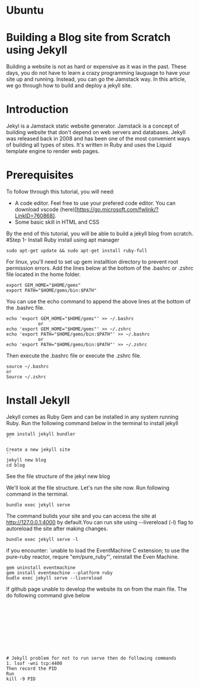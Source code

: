 # Ubuntu
# Building a Blog site from Scratch using Jekyll
Building a website is not as hard or expensive as it was in the past. These days, you do not have to learn a crazy programming lauguage to have your site up and running.
Instead, you can go the Jamstack way. In this article, we go through how to build and deploy a jekyll site.

# Introduction
Jekyl is a Jamstack static website generator. Jamstack is a concept of building website that don't depend on web servers and databases.
Jekyll was released back in 2008 and has been one of the most convenient ways of building all types of sites. It's written in Ruby and uses the Liquid template engine to render web pages.

# Prerequisites
To follow through this tutorial, you will need:
+ A code editor. Feel free to use your prefered code editor. You can download vscode (here)[https://go.microsoft.com/fwlink/?LinkID=760868].
+ Some basic skill in HTML and CSS

By the end of this tutorial, you will be able to build a jekyll blog from scratch.
#Step 1- Install Ruby
install using apt manager
```
sudo apt-get update && sudo apt-get install ruby-full
```
For linux, you'll need to set up gem installtion directory to prevent root permission errors. Add the lines below at the bottom of the .bashrc or .zshrc file located in the home folder.
```
export GEM_HOME="$HOME/gems"
export PATH="$HOME/gems/bin:$PATH"
```
You can use the echo command to append the above lines at the bottom of the .bashrc file.
```
echo 'export GEM_HOME="$HOME/gems"' >> ~/.bashrc
 			or
echo 'export GEM_HOME="$HOME/gems"' >> ~/.zshrc
echo 'export PATH="$HOME/gems/bin:$PATH"' >> ~/.bashrc
			or
echo 'export PATH="$HOME/gems/bin:$PATH"' >> ~/.zshrc 
```
Then execute the .bashrc file
or 
execute the .zshrc file.
```
source ~/.bashrc
or
Source ~/.zshrc
```
# Install Jekyll
Jekyll comes as Ruby Gem and can be installed in any system running Ruby. Run the following command below in the terminal to install jekyll
```
gem install jekyll bundler
``

Create a new jekyll site
`` 
jekyll new blog
cd blog
```
See the file structure of the jekyl new blog

We'll look at the file structure. Let's run the site now. Run following command in the terminal.
```
bundle exec jekyll serve
```
The command bulids your site and you can access the site at http://127.0.0.1:4000 by default.You can run site using --livereload (-l) flag to autoreload the site after making changes.
```
bundle exec jekyll serve -l
```
if you encounter: `unable to load the EventMachine C extension; to use the pure-ruby reactor, requre "em/pure_ruby"',
reinstall the Even Machine.

```
gem uninstall eventmachine
gem install eventmachine --platform ruby
budle exec jekyll serve --livereload
```
If github page unable to develop the website its on from the main file. The do following command give below
```










# Jekyll problem for not to run serve then do following commands
1. lsof -wni tcp:4400
Then record the PID
Run 
kill -9 PID






